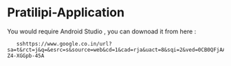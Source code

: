 # Pratilipi-Application

 You would require Android Studio , you can downoad it from here :
       
       sshttps://www.google.co.in/url?sa=t&rct=j&q=&esrc=s&source=web&cd=1&cad=rja&uact=8&sqi=2&ved=0CB0QFjAA&url=https%3A%2F%2Fdeveloper.android.com%2Fsdk%2F&ei=HDiOVaTjDpOOuATE7oLgBw&usg=AFQjCNGhtrXycAQrQ3X0n-Z4-XGGpb-45A
